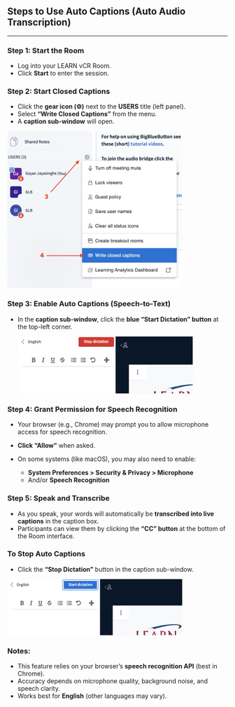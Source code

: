
##  **Steps to Use Auto Captions (Auto Audio Transcription)**

---

###  **Step 1: Start the Room**

* Log into your LEARN vCR Room.
* Click **Start** to enter the session.


###  **Step 2: Start Closed Captions**

* Click the **gear icon (⚙️)** next to the **USERS** title (left panel).
* Select **“Write Closed Captions”** from the menu.
* A **caption sub-window** will open.

<img src="https://raw.githubusercontent.com/LEARN-LK/VCR/main/img/caption-02.png" alt="image" style="max-width: 100%;width: 400px;">


###  **Step 3: Enable Auto Captions (Speech-to-Text)**

* In the **caption sub-window**, click the **blue “Start Dictation” button** at the top-left corner.

  <img src="https://raw.githubusercontent.com/LEARN-LK/VCR/main/img/auto-caption.png" alt="image" style="max-width: 100%;width: 400px;">


###  **Step 4: Grant Permission for Speech Recognition**

* Your browser (e.g., Chrome) may prompt you to allow microphone access for speech recognition.
* **Click “Allow”** when asked.
* On some systems (like macOS), you may also need to enable:

  * **System Preferences > Security & Privacy > Microphone**
  * And/or **Speech Recognition**


###  **Step 5: Speak and Transcribe**

* As you speak, your words will automatically be **transcribed into live captions** in the caption box.
* Participants can view them by clicking the **“CC” button** at the bottom of the Room interface.


###  **To Stop Auto Captions**

* Click the **“Stop Dictation”** button in the caption sub-window.
<img src="https://raw.githubusercontent.com/LEARN-LK/VCR/main/img/auto-caption-01.png" alt="image" style="max-width: 100%;width: 400px;">


###  **Notes:**

* This feature relies on your browser’s **speech recognition API** (best in Chrome).
* Accuracy depends on microphone quality, background noise, and speech clarity.
* Works best for **English** (other languages may vary).



